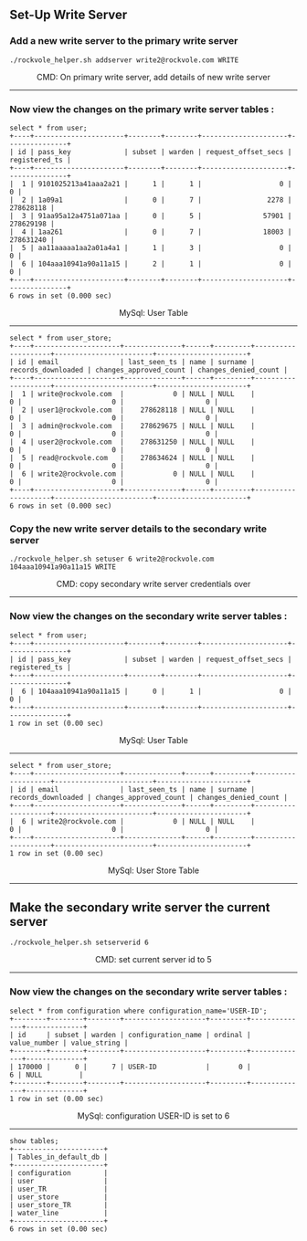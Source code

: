 ## Set-Up Write Server

### Add a new write server to the primary write server

```shell
./rockvole_helper.sh addserver write2@rockvole.com WRITE
```
<div align="center">CMD: On primary write server, add details of new write server</div>
<hr/>

### Now view the changes on the primary write server tables :

```roomsql
select * from user;
+----+----------------------+--------+--------+---------------------+---------------+
| id | pass_key             | subset | warden | request_offset_secs | registered_ts |
+----+----------------------+--------+--------+---------------------+---------------+
|  1 | 9101025213a41aaa2a21 |      1 |      1 |                   0 |             0 |
|  2 | 1a09a1               |      0 |      7 |                2278 |     278628118 |
|  3 | 91aa95a12a4751a071aa |      0 |      5 |               57901 |     278629198 |
|  4 | 1aa261               |      0 |      7 |               18003 |     278631240 |
|  5 | aa11aaaaa1aa2a01a4a1 |      1 |      3 |                   0 |             0 |
|  6 | 104aaa10941a90a11a15 |      2 |      1 |                   0 |             0 |
+----+----------------------+--------+--------+---------------------+---------------+
6 rows in set (0.000 sec)
```
<div align="center">MySql: User Table</div>
<hr/>

```roomsql
select * from user_store;
+----+---------------------+--------------+------+---------+--------------------+------------------------+----------------------+
| id | email               | last_seen_ts | name | surname | records_downloaded | changes_approved_count | changes_denied_count |
+----+---------------------+--------------+------+---------+--------------------+------------------------+----------------------+
|  1 | write@rockvole.com  |            0 | NULL | NULL    |                  0 |                      0 |                    0 |
|  2 | user1@rockvole.com  |    278628118 | NULL | NULL    |                  0 |                      0 |                    0 |
|  3 | admin@rockvole.com  |    278629675 | NULL | NULL    |                  0 |                      0 |                    0 |
|  4 | user2@rockvole.com  |    278631250 | NULL | NULL    |                  0 |                      0 |                    0 |
|  5 | read@rockvole.com   |    278634624 | NULL | NULL    |                  0 |                      0 |                    0 |
|  6 | write2@rockvole.com |            0 | NULL | NULL    |                  0 |                      0 |                    0 |
+----+---------------------+--------------+------+---------+--------------------+------------------------+----------------------+
6 rows in set (0.000 sec)
```

### Copy the new write server details to the secondary write server

```shell
./rockvole_helper.sh setuser 6 write2@rockvole.com 104aaa10941a90a11a15 WRITE
```
<div align="center">CMD: copy secondary write server credentials over</div>
<hr/>

### Now view the changes on the secondary write server tables :

```roomsql
select * from user;
+----+----------------------+--------+--------+---------------------+---------------+
| id | pass_key             | subset | warden | request_offset_secs | registered_ts |
+----+----------------------+--------+--------+---------------------+---------------+
|  6 | 104aaa10941a90a11a15 |      0 |      1 |                   0 |             0 |
+----+----------------------+--------+--------+---------------------+---------------+
1 row in set (0.00 sec)
```
<div align="center">MySql: User Table</div>
<hr/>

```roomsql
select * from user_store;
+----+---------------------+--------------+------+---------+--------------------+------------------------+----------------------+
| id | email               | last_seen_ts | name | surname | records_downloaded | changes_approved_count | changes_denied_count |
+----+---------------------+--------------+------+---------+--------------------+------------------------+----------------------+
|  6 | write2@rockvole.com |            0 | NULL | NULL    |                  0 |                      0 |                    0 |
+----+---------------------+--------------+------+---------+--------------------+------------------------+----------------------+
1 row in set (0.00 sec)
```
<div align="center">MySql: User Store Table</div>
<hr/>

## Make the secondary write server the current server

```shell
./rockvole_helper.sh setserverid 6
```
<div align="center">CMD: set current server id to 5</div>
<hr/>

### Now view the changes on the secondary write server tables :

```roomsql
select * from configuration where configuration_name='USER-ID';
+--------+--------+--------+--------------------+---------+--------------+--------------+
| id     | subset | warden | configuration_name | ordinal | value_number | value_string |
+--------+--------+--------+--------------------+---------+--------------+--------------+
| 170000 |      0 |      7 | USER-ID            |       0 |            6 | NULL         |
+--------+--------+--------+--------------------+---------+--------------+--------------+
1 row in set (0.00 sec)
```
<div align="center">MySql: configuration USER-ID is set to 6</div>
<hr/>

```roomsql
show tables;
+----------------------+
| Tables_in_default_db |
+----------------------+
| configuration        |
| user                 |
| user_TR              |
| user_store           |
| user_store_TR        |
| water_line           |
+----------------------+
6 rows in set (0.00 sec)
```
